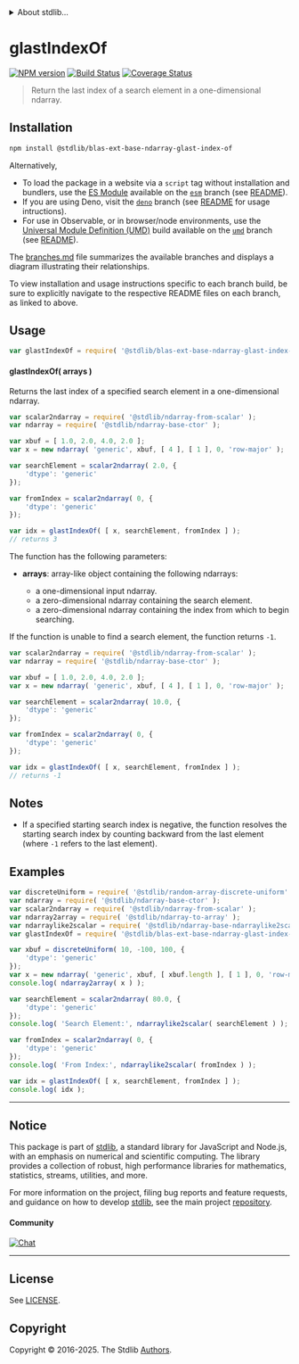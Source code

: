 <!--

@license Apache-2.0

Copyright (c) 2025 The Stdlib Authors.

Licensed under the Apache License, Version 2.0 (the "License");
you may not use this file except in compliance with the License.
You may obtain a copy of the License at

   http://www.apache.org/licenses/LICENSE-2.0

Unless required by applicable law or agreed to in writing, software
distributed under the License is distributed on an "AS IS" BASIS,
WITHOUT WARRANTIES OR CONDITIONS OF ANY KIND, either express or implied.
See the License for the specific language governing permissions and
limitations under the License.

-->


<details>
  <summary>
    About stdlib...
  </summary>
  <p>We believe in a future in which the web is a preferred environment for numerical computation. To help realize this future, we've built stdlib. stdlib is a standard library, with an emphasis on numerical and scientific computation, written in JavaScript (and C) for execution in browsers and in Node.js.</p>
  <p>The library is fully decomposable, being architected in such a way that you can swap out and mix and match APIs and functionality to cater to your exact preferences and use cases.</p>
  <p>When you use stdlib, you can be absolutely certain that you are using the most thorough, rigorous, well-written, studied, documented, tested, measured, and high-quality code out there.</p>
  <p>To join us in bringing numerical computing to the web, get started by checking us out on <a href="https://github.com/stdlib-js/stdlib">GitHub</a>, and please consider <a href="https://opencollective.com/stdlib">financially supporting stdlib</a>. We greatly appreciate your continued support!</p>
</details>

# glastIndexOf

[![NPM version][npm-image]][npm-url] [![Build Status][test-image]][test-url] [![Coverage Status][coverage-image]][coverage-url] <!-- [![dependencies][dependencies-image]][dependencies-url] -->

> Return the last index of a search element in a one-dimensional ndarray.

<section class="intro">

</section>

<!-- /.intro -->

<section class="installation">

## Installation

```bash
npm install @stdlib/blas-ext-base-ndarray-glast-index-of
```

Alternatively,

-   To load the package in a website via a `script` tag without installation and bundlers, use the [ES Module][es-module] available on the [`esm`][esm-url] branch (see [README][esm-readme]).
-   If you are using Deno, visit the [`deno`][deno-url] branch (see [README][deno-readme] for usage intructions).
-   For use in Observable, or in browser/node environments, use the [Universal Module Definition (UMD)][umd] build available on the [`umd`][umd-url] branch (see [README][umd-readme]).

The [branches.md][branches-url] file summarizes the available branches and displays a diagram illustrating their relationships.

To view installation and usage instructions specific to each branch build, be sure to explicitly navigate to the respective README files on each branch, as linked to above.

</section>

<section class="usage">

## Usage

```javascript
var glastIndexOf = require( '@stdlib/blas-ext-base-ndarray-glast-index-of' );
```

#### glastIndexOf( arrays )

Returns the last index of a specified search element in a one-dimensional ndarray.

```javascript
var scalar2ndarray = require( '@stdlib/ndarray-from-scalar' );
var ndarray = require( '@stdlib/ndarray-base-ctor' );

var xbuf = [ 1.0, 2.0, 4.0, 2.0 ];
var x = new ndarray( 'generic', xbuf, [ 4 ], [ 1 ], 0, 'row-major' );

var searchElement = scalar2ndarray( 2.0, {
    'dtype': 'generic'
});

var fromIndex = scalar2ndarray( 0, {
    'dtype': 'generic'
});

var idx = glastIndexOf( [ x, searchElement, fromIndex ] );
// returns 3
```

The function has the following parameters:

-   **arrays**: array-like object containing the following ndarrays:

    -   a one-dimensional input ndarray.
    -   a zero-dimensional ndarray containing the search element.
    -   a zero-dimensional ndarray containing the index from which to begin searching.

If the function is unable to find a search element, the function returns `-1`.

```javascript
var scalar2ndarray = require( '@stdlib/ndarray-from-scalar' );
var ndarray = require( '@stdlib/ndarray-base-ctor' );

var xbuf = [ 1.0, 2.0, 4.0, 2.0 ];
var x = new ndarray( 'generic', xbuf, [ 4 ], [ 1 ], 0, 'row-major' );

var searchElement = scalar2ndarray( 10.0, {
    'dtype': 'generic'
});

var fromIndex = scalar2ndarray( 0, {
    'dtype': 'generic'
});

var idx = glastIndexOf( [ x, searchElement, fromIndex ] );
// returns -1
```

</section>

<!-- /.usage -->

<section class="notes">

## Notes

-   If a specified starting search index is negative, the function resolves the starting search index by counting backward from the last element (where `-1` refers to the last element).

</section>

<!-- /.notes -->

<section class="examples">

## Examples

<!-- eslint no-undef: "error" -->

```javascript
var discreteUniform = require( '@stdlib/random-array-discrete-uniform' );
var ndarray = require( '@stdlib/ndarray-base-ctor' );
var scalar2ndarray = require( '@stdlib/ndarray-from-scalar' );
var ndarray2array = require( '@stdlib/ndarray-to-array' );
var ndarraylike2scalar = require( '@stdlib/ndarray-base-ndarraylike2scalar' );
var glastIndexOf = require( '@stdlib/blas-ext-base-ndarray-glast-index-of' );

var xbuf = discreteUniform( 10, -100, 100, {
    'dtype': 'generic'
});
var x = new ndarray( 'generic', xbuf, [ xbuf.length ], [ 1 ], 0, 'row-major' );
console.log( ndarray2array( x ) );

var searchElement = scalar2ndarray( 80.0, {
    'dtype': 'generic'
});
console.log( 'Search Element:', ndarraylike2scalar( searchElement ) );

var fromIndex = scalar2ndarray( 0, {
    'dtype': 'generic'
});
console.log( 'From Index:', ndarraylike2scalar( fromIndex ) );

var idx = glastIndexOf( [ x, searchElement, fromIndex ] );
console.log( idx );
```

</section>

<!-- /.examples -->

<!-- Section for related `stdlib` packages. Do not manually edit this section, as it is automatically populated. -->

<section class="related">

</section>

<!-- /.related -->

<!-- Section for all links. Make sure to keep an empty line after the `section` element and another before the `/section` close. -->


<section class="main-repo" >

* * *

## Notice

This package is part of [stdlib][stdlib], a standard library for JavaScript and Node.js, with an emphasis on numerical and scientific computing. The library provides a collection of robust, high performance libraries for mathematics, statistics, streams, utilities, and more.

For more information on the project, filing bug reports and feature requests, and guidance on how to develop [stdlib][stdlib], see the main project [repository][stdlib].

#### Community

[![Chat][chat-image]][chat-url]

---

## License

See [LICENSE][stdlib-license].


## Copyright

Copyright &copy; 2016-2025. The Stdlib [Authors][stdlib-authors].

</section>

<!-- /.stdlib -->

<!-- Section for all links. Make sure to keep an empty line after the `section` element and another before the `/section` close. -->

<section class="links">

[npm-image]: http://img.shields.io/npm/v/@stdlib/blas-ext-base-ndarray-glast-index-of.svg
[npm-url]: https://npmjs.org/package/@stdlib/blas-ext-base-ndarray-glast-index-of

[test-image]: https://github.com/stdlib-js/blas-ext-base-ndarray-glast-index-of/actions/workflows/test.yml/badge.svg?branch=main
[test-url]: https://github.com/stdlib-js/blas-ext-base-ndarray-glast-index-of/actions/workflows/test.yml?query=branch:main

[coverage-image]: https://img.shields.io/codecov/c/github/stdlib-js/blas-ext-base-ndarray-glast-index-of/main.svg
[coverage-url]: https://codecov.io/github/stdlib-js/blas-ext-base-ndarray-glast-index-of?branch=main

<!--

[dependencies-image]: https://img.shields.io/david/stdlib-js/blas-ext-base-ndarray-glast-index-of.svg
[dependencies-url]: https://david-dm.org/stdlib-js/blas-ext-base-ndarray-glast-index-of/main

-->

[chat-image]: https://img.shields.io/gitter/room/stdlib-js/stdlib.svg
[chat-url]: https://app.gitter.im/#/room/#stdlib-js_stdlib:gitter.im

[stdlib]: https://github.com/stdlib-js/stdlib

[stdlib-authors]: https://github.com/stdlib-js/stdlib/graphs/contributors

[umd]: https://github.com/umdjs/umd
[es-module]: https://developer.mozilla.org/en-US/docs/Web/JavaScript/Guide/Modules

[deno-url]: https://github.com/stdlib-js/blas-ext-base-ndarray-glast-index-of/tree/deno
[deno-readme]: https://github.com/stdlib-js/blas-ext-base-ndarray-glast-index-of/blob/deno/README.md
[umd-url]: https://github.com/stdlib-js/blas-ext-base-ndarray-glast-index-of/tree/umd
[umd-readme]: https://github.com/stdlib-js/blas-ext-base-ndarray-glast-index-of/blob/umd/README.md
[esm-url]: https://github.com/stdlib-js/blas-ext-base-ndarray-glast-index-of/tree/esm
[esm-readme]: https://github.com/stdlib-js/blas-ext-base-ndarray-glast-index-of/blob/esm/README.md
[branches-url]: https://github.com/stdlib-js/blas-ext-base-ndarray-glast-index-of/blob/main/branches.md

[stdlib-license]: https://raw.githubusercontent.com/stdlib-js/blas-ext-base-ndarray-glast-index-of/main/LICENSE

</section>

<!-- /.links -->
